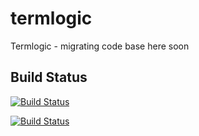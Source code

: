 termlogic
=========

Termlogic - migrating code base here soon

Build Status
------------
[![Build Status](https://noesisinformatica.ci.cloudbees.com/buildStatus/icon?job=TermlogicBuild)](https://noesisinformatica.ci.cloudbees.com/job/TermlogicBuild/)

[![Build Status](https://noesisinformatica.ci.cloudbees.com/job/TermlogicBuild/badge/icon)](https://noesisinformatica.ci.cloudbees.com/job/TermlogicBuild/)
